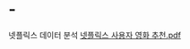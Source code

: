 # -
넷플릭스 데이터 분석
[넷플릭스 사용자 영화 추천.pdf](https://github.com/user-attachments/files/18221480/default.pdf)
